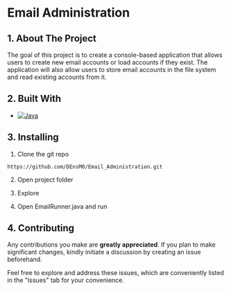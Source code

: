 # Email Administration

## 1. About The Project
The goal of this project is to create a console-based application that allows users to create new email accounts or load accounts if they exist.
The application will also allow users to store email accounts in the file system and read existing accounts from it.

## 2. Built With

* [![Java][Java.io]][Java-url]

## 3. Installing

1. Clone the git repo

```
https://github.com/DEnsM0/Email_Administration.git
```

2. Open project folder

3. Explore

4. Open EmailRunner.java and run

## 4. Contributing

Any contributions you make are **greatly appreciated**. If you plan to make significant changes, kindly initiate a discussion by creating an issue beforehand.

Feel free to explore and address these issues, which are conveniently listed in the "Issues" tab for your convenience.


[Java.io]: https://img.shields.io/badge/Java-ED8B00?style=for-the-badge&logo=openjdk&logoColor=white
[Java-url]: https://www.java.com/en/